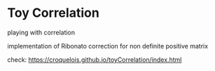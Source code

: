 # Toy Correlation

playing with correlation

implementation of Ribonato correction for non definite positive matrix

check: https://croquelois.github.io/toyCorrelation/index.html
